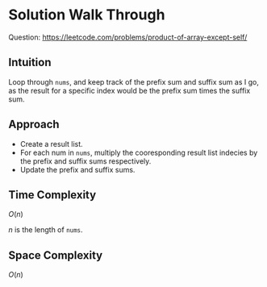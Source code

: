 # Solution Walk Through
Question: https://leetcode.com/problems/product-of-array-except-self/

## Intuition
Loop through `nums`, and keep track of the prefix sum and suffix sum as I go, as the result for a specific index would be the prefix sum times the suffix sum.

## Approach
- Create a result list.
- For each num in `nums`, multiply the cooresponding result list indecies by the prefix and suffix sums respectively.
- Update the prefix and suffix sums.

## Time Complexity
$O(n)$

$n$ is the length of `nums`.

## Space Complexity
$O(n)$